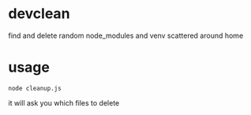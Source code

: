# devclean
find and delete random node_modules and venv scattered around home


# usage
~~~
node cleanup.js
~~~
it will ask you which files to delete